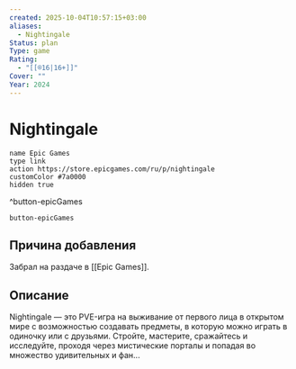```yaml
---
created: 2025-10-04T10:57:15+03:00
aliases:
  - Nightingale
Status: plan
Type: game
Rating:
  - "[[®️16|16+]]"
Cover: ""
Year: 2024
---
```


# Nightingale



```button
name Epic Games
type link
action https://store.epicgames.com/ru/p/nightingale
customColor #7a0000
hidden true
```
^button-epicGames


`button-epicGames`

## Причина добавления

Забрал на раздаче в [[Epic Games]].


## Описание

Nightingale — это PVE-игра на выживание от первого лица в открытом мире с возможностью создавать предметы, в которую можно играть в одиночку или с друзьями. Стройте, мастерите, сражайтесь и исследуйте, проходя через мистические порталы и попадая во множество удивительных и фан...
